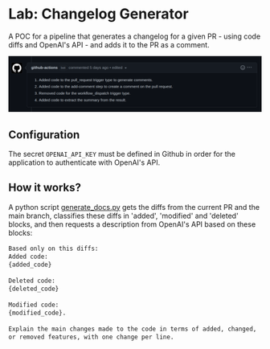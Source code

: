 # Lab: Changelog Generator

A POC for a pipeline that generates a changelog for a given PR - using code diffs and OpenAI's API - and adds it to the PR as a comment.

![Example](docs/example.png)

## Configuration

The secret `OPENAI_API_KEY` must be defined in Github in order for the application to authenticate with OpenAI's API.

## How it works?

A python script [generate_docs.py](https://github.com/rpopuc/lab-pr-changelog-generator/blob/0acff565a14502db0a46697cf5a328219f429801/.github/workflows/generate_docs.py) gets the diffs from the current PR and the main branch, classifies these diffs in 'added', 'modified' and 'deleted' blocks, and then requests a description from OpenAI's API based on these blocks:

```
Based only on this diffs:
Added code:
{added_code}

Deleted code:
{deleted_code}

Modified code:
{modified_code}.

Explain the main changes made to the code in terms of added, changed, or removed features, with one change per line.
```
